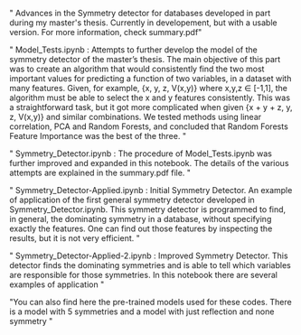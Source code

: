 " Advances in the Symmetry detector for databases developed in part during my master's thesis. Currently in developement, but with a usable version. For more information, check summary.pdf" 

" Model_Tests.ipynb : Attempts to further develop the model of the symmetry detector of the master’s thesis. The main objective of this part was to create an algorithm that would consistently find the two most important values for predicting a function of two variables, in a dataset with many features. Given, for example, {x, y, z, V(x,y)} where x,y,z ∈ [-1,1], the algorithm must be able to select the x and y features consistently. This was a straightforward task, but it got more complicated when given {x + y + z, y,  z, V(x,y)} and similar combinations. We tested methods using linear correlation, PCA and Random Forests, and concluded that Random Forests Feature Importance was the best of the three. "


" Symmetry_Detector.ipynb : The procedure of Model_Tests.ipynb was further improved and expanded in this notebook. The details of the various attempts are explained in the summary.pdf file. "


" Symmetry_Detector-Applied.ipynb : Initial Symmetry Detector. An example of application of the first general symmetry detector developed in Symmetry_Detector.ipynb. This symmetry detector is programmed to find, in general, the dominating symmetry in a database, without specifying exactly the features. One can find out those features by inspecting the results, but it is not very efficient. "


" Symmetry_Detector-Applied-2.ipynb : Improved Symmetry Detector. This detector finds the dominating symmetries and is able to tell which variables are responsible for those symmetries. In this notebook there are several examples of application "


"You can also find here the pre-trained models used for these codes. There is a model with 5 symmetries and a model with just reflection and none symmetry "
